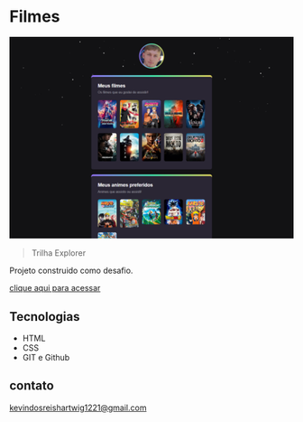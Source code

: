# Filmes

![review](./.filme/amostra.png)

> Trilha Explorer

Projeto construido como desafio.

[clique aqui para acessar](https://kevinreishartwig.github.io/FilmesFavoritos/)

## Tecnologias
- HTML
- CSS
- GIT e Github

## contato

kevindosreishartwig1221@gmail.com
